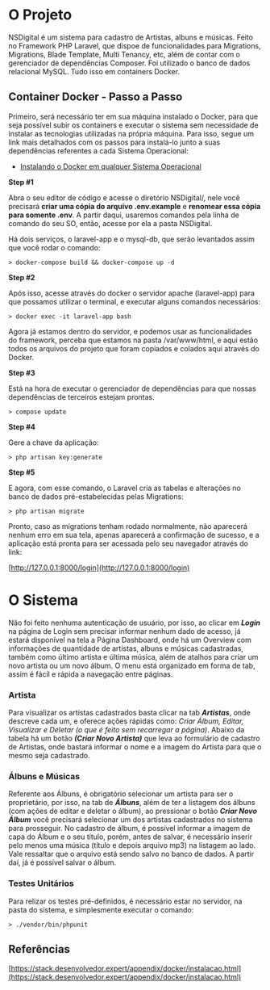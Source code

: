 # O Projeto

NSDigital é um sistema para cadastro de Artistas, albuns e músicas.
Feito no Framework PHP Laravel, que dispoe de funcionalidades para Migrations, Migrations, Blade Template, Multi Tenancy, etc, além de contar com o gerenciador de dependências Composer. 
Foi utilizado o banco de dados relacional MySQL. Tudo isso em containers Docker.


## Container Docker - Passo a Passo

Primeiro, será necessário ter em sua máquina instalado o Docker, para que seja possível subir os containers e executar o sistema sem necessidade de instalar as tecnologias utilizadas na própria máquina. Para isso, segue um link mais detalhados com os passos para instalá-lo junto a suas dependências referentes a cada Sistema Operacional:

* [Instalando o Docker em qualquer Sistema Operacional](https://stack.desenvolvedor.expert/appendix/docker/instalacao.html)


**Step #1**

Abra o seu editor de código e acesse o diretório NSDigital/, nele você precisará **criar uma cópia do arquivo .env.example** e **renomear essa cópia para somente .env**.
A partir daqui, usaremos comandos pela linha de comando do seu SO, então, acesse por ela a pasta NSDigital.

Há dois serviços, o laravel-app e o mysql-db, que serão levantados assim que você rodar o comando:

    > docker-compose build && docker-compose up -d



**Step #2**

Após isso, acesse através do docker o servidor apache (laravel-app) para que possamos utilizar o terminal, e executar alguns comandos necessários:
    
    > docker exec -it laravel-app bash
	
Agora já estamos dentro do servidor, e podemos usar as funcionalidades do framework, perceba que estamos na pasta /var/www/html, e aqui estão todos os arquivos do projeto que foram copiados e colados aqui através do Docker.

**Step #3**

Está na hora de executar o gerenciador de dependências para que nossas dependências de terceiros estejam prontas. 

    > compose update


**Step #4**

Gere a chave da aplicação:
	
	> php artisan key:generate


**Step #5**

E agora, com esse comando, o Laravel cria as tabelas e alterações no banco de dados pré-estabelecidas pelas Migrations:

	> php artisan migrate

Pronto, caso as migrations tenham rodado normalmente, não aparecerá nenhum erro em sua tela, apenas aparecerá a confirmação de sucesso, e a aplicação está pronta para ser acessada pelo seu navegador através do link:
	
 [http://127.0.0.1:8000/login](http://127.0.0.1:8000/login)


# O Sistema
Não foi feito nenhuma autenticação de usuário, por isso, ao clicar em ***Login*** na página de Login sem precisar informar nenhum dado de acesso, já estará disponível na tela a Página Dashboard, onde há um Overview com informações de quantidade de artistas, albuns e músicas cadastradas, também como último artista e última música,  além de atalhos para criar um novo artista ou um novo álbum.
O menu está organizado em forma de tab, assim é fácil e rápida a navegação entre páginas.

 ### Artista
 Para visualizar os artistas cadastrados basta clicar na tab ***Artistas***, onde descreve cada um, e oferece ações rápidas como: *Criar Álbum, Editar, Visualizar e Deletar (o que é feito sem recarregar a página)*.
Abaixo da tabela há um botão ***(Criar Novo Artista)*** que leva ao formulário de cadastro de Artistas, onde bastará informar o nome e a imagem do Artista para que o mesmo seja cadastrado.

 ### Álbuns e Músicas
Referente aos Álbuns, é obrigatório selecionar um artista para ser o proprietário, por isso, na tab de ***Álbuns***, além de ter a listagem dos álbuns (com ações de editar e deletar o álbum), ao pressionar o botão ***Criar Novo Álbum*** você precisará selecionar um dos artistas cadastrados no sistema para prosseguir. 
No cadastro de álbum, é possível informar a imagem de capa do Álbum e o seu título, porém, antes de salvar, é necessário inserir pelo menos uma música (título e depois arquivo mp3) na listagem ao lado. Vale ressaltar que o arquivo está sendo salvo no banco de dados. A partir daí, já é possível salvar o álbum.

 ### Testes Unitários
Para relizar os testes pré-definidos, é necessário estar no servidor, na pasta do sistema, e simplesmente executar o comando:

    > ./vendor/bin/phpunit


## Referências

[https://stack.desenvolvedor.expert/appendix/docker/instalacao.html](https://stack.desenvolvedor.expert/appendix/docker/instalacao.html)
